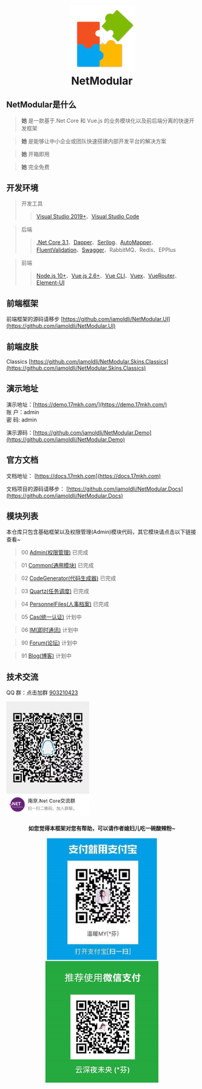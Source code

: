 <h1 align="center">
  <img src="./img/logo.png" alt="NetModular" width="175"/>
<br>
NetModular
</h1>

## NetModular是什么

> **她** 是一款基于.Net Core 和 Vue.js 的业务模块化以及前后端分离的快速开发框架

> **她** 是能够让中小企业或团队快速搭建内部开发平台的解决方案

> **她** 开箱即用

> **她** 完全免费

## 开发环境

> 开发工具
>
> > [Visual Studio 2019+](https://visualstudio.microsoft.com/zh-hans/downloads/)、[Visual Studio Code](https://code.visualstudio.com/)

> 后端
>
> > [.Net Core 3.1](https://dotnet.microsoft.com/download)、[Dapper](https://github.com/StackExchange/Dapper)、[Serilog](https://serilog.net/)、[AutoMapper](https://automapper.org/)、[FluentValidation](https://fluentvalidation.net)、[Swagger](https://github.com/domaindrivendev/Swashbuckle.AspNetCore)、RabbitMQ、Redis、EPPlus

> 前端
>
> > [Node.js 10+](https://nodejs.org/en/)、[Vue.js 2.6+](https://cn.vuejs.org/)、[Vue CLI](https://cli.vuejs.org/zh/guide/)、[Vuex](https://vuex.vuejs.org/zh/)、[VueRouter](https://router.vuejs.org/zh/)、[Element-UI](https://element.eleme.cn/#/zh-CN/component/installation)

## 前端框架

前端框架的源码请移步 [https://github.com/iamoldli/NetModular.UI](https://github.com/iamoldli/NetModular.UI)

## 前端皮肤

Classics [https://github.com/iamoldli/NetModular.Skins.Classics](https://github.com/iamoldli/NetModular.Skins.Classics)

## 演示地址

演示地址：[https://demo.17mkh.com/](https://demo.17mkh.com/)  
账 户：admin  
密 码: admin  

演示源码：[https://github.com/iamoldli/NetModular.Demo](https://github.com/iamoldli/NetModular.Demo)

## 官方文档

文档地址： [https://docs.17mkh.com](https://docs.17mkh.com)

文档项目的源码请移步： [https://github.com/iamoldli/NetModular.Docs](https://github.com/iamoldli/NetModular.Docs)

## 模块列表

本仓库只包含基础框架以及权限管理(Admin)模块代码，其它模块请点击以下链接查看~

> 00 [Admin(权限管理)](https://github.com/iamoldli/NetModular/tree/master/src/Admin) 已完成

> 01 [Common(通用模块)](https://github.com/iamoldli/Nm.Module.Common) 已完成

> 02 [CodeGenerator(代码生成器)](https://github.com/iamoldli/Nm.Module.CodeGenerator) 已完成

> 03 [Quartz(任务调度)](https://github.com/iamoldli/Nm.Module.Quartz) 已完成

> 04 [PersonnelFiles(人事档案)](https://github.com/iamoldli/NetModular.Module.PersonnelFiles) 已完成

> 05 [Cas(统一认证)](https://github.com/iamoldli/NetModular.Module.Cas) 计划中

> 06 [IM(即时通讯)](https://github.com/iamoldli/NetModular.Module.IM) 计划中

> 90 [Forum(论坛)](https://github.com/iamoldli/NetModular.Module.Forum) 计划中

> 91 [Blog(博客)](https://github.com/iamoldli/NetModular.Module.Blog) 计划中

## 技术交流

QQ 群：点击加群 [903210423](http://shang.qq.com/wpa/qunwpa?idkey=cfc871fccc7173f17ac2c9d12c8a31a7549c260e6aefcb6a40fdcc4b423940b0)

<img src="./img/qq.jpg" alt="QQ" height="300"/>

<h4 align="center">
如您觉得本框架对您有帮助，可以请作者媳妇儿吃一碗酸辣粉~
<br>
<br>
  <img src="./img/airpay.jpg" alt="支付宝" height="320"/><img src="./img/wechat.jpg" alt="微信" height="320"/>
</h4>
